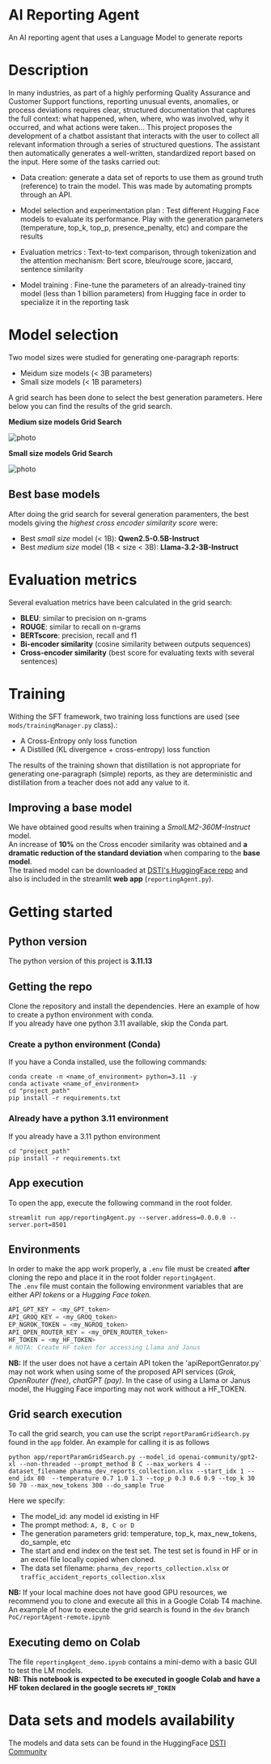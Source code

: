 # AI Reporting Agent
An AI reporting agent that uses a Language Model to generate reports

# Description

In many industries, as part of a highly performing Quality Assurance and Customer Support functions, reporting unusual events, anomalies, or process deviations requires clear, structured documentation that captures the full context: what happened, when, where, who was involved, why it occurred, and what actions were taken… This project proposes the development of a chatbot assistant that interacts with the user to collect all relevant information through a series of structured questions. The assistant then automatically generates a well-written, standardized report based on the input. Here some of the tasks carried out:

- Data creation: generate a data set of reports to use them as ground truth (reference) to train the model. This was made by automating prompts through an API.

- Model selection and experimentation plan : Test different Hugging Face models to evaluate its performance. Play with the generation parameters (temperature, top_k, top_p, presence_penalty, etc) and compare the results

- Evaluation metrics : Text-to-text comparison, through tokenization and the attention mechanism: Bert score, bleu/rouge score, jaccard, sentence similarity

- Model training : Fine-tune the parameters of an already-trained tiny model (less than 1 billion parameters) from Hugging face in order to specialize it in the reporting task

# Model selection
Two model sizes were studied for generating one-paragraph reports: 
- Meidum size models (< 3B parameters)
- Small size models (< 1B parameters)

A grid search has been done to select the best generation parameters. Here below you can find the results of the grid search.  

**Medium size models Grid Search**  

![photo](assets/GridSearchMediumModels.png)

**Small size models Grid Search**  

![photo](assets/GridSearchSmallModels.png)

## Best base models
After doing the grid search for several generation paramenters, the best models giving the *highest cross encoder similarity score* were:
-	Best *small size* model (< 1B): **Qwen2.5-0.5B-Instruct**
-	Best *medium size* model (1B < size < 3B): **Llama-3.2-3B-Instruct**

# Evaluation metrics
Several evaluation metrics have been calculated in the grid search:
- **BLEU**: similar to precision on n-grams
- **ROUGE**: similar to recall on n-grams
- **BERTscore**: precision, recall and f1
- **Bi-encoder similarity** (cosine similarity between outputs sequences)
- **Cross-encoder similarity** (best score for evaluating texts with several sentences)

# Training
Withing the SFT framework, two training loss functions are used (see `mods/trainingManager.py` class).:
- A Cross-Entropy only loss function
- A Distilled (KL divergence + cross-entropy) loss function

The results of the training shown that distillation is not appropriate for generating one-paragraph (simple) reports, as they are deterministic and distillation from a teacher does not add any value to it.  

## Improving a base model
We have obtained good results when training a *SmolLM2-360M-Instruct* model.  
An increase of **10%** on the Cross encoder similarity was obtained and **a dramatic reduction of the standard deviation** when comparing to the **base model**.  
The trained model can be downloaded at [DSTI's HuggingFace repo](https://huggingface.co/DSTI/smollm2-accident-reporter-360m-800) and also is included in the streamlit **web app** (`reportingAgent.py`).

# Getting started

## Python version
The python version of this project is **3.11.13**

## Getting the repo
Clone the repository and install the dependencies. Here an example of how to create a python environment with conda.  
If you already have one python 3.11 available, skip the Conda part.

### Create a python environment (Conda)
If you have a Conda installed, use the following commands:
```
conda create -n <name_of_environment> python=3.11 -y
conda activate <name_of_environment>
cd "project_path"
pip install -r requirements.txt
```

### Already have a python 3.11 environment
If you already have a 3.11 python environment
```
cd "project_path"
pip install -r requirements.txt
```

## App execution

To open the app, execute the following command in the root folder.

``` streamlit run app/reportingAgent.py --server.address=0.0.0.0 --server.port=8501 ```

## Environments

In order to make the app work properly, a `.env` file must be created **after** cloning the repo and place it in the root folder `reportingAgent`.  
The `.env` file must contain the following environment variables that are either *API tokens* or a *Hugging Face token*.   
```python
API_GPT_KEY = <my_GPT_token>
API_GROQ_KEY = <my_GROQ_token>
EP_NGROK_TOKEN = <my_NGROQ_token>
API_OPEN_ROUTER_KEY = <my_OPEN_ROUTER_token>
HF_TOKEN = <my_HF_TOKEN>
# NOTA: Create HF token for accessing Llama and Janus
```
**NB:** If the user does not have a certain API token the 'apiReportGenrator.py` may not work when using some of the proposed API services (*Grok, OpenRouter (free)*, *chatGPT (pay)*. In the case of using a Llama or Janus model, the Hugging Face importing may not work without a HF_TOKEN.

## Grid search execution

To call the grid search, you can use the script `reportParamGridSearch.py` found in the `app` folder.
An example for calling it is as follows
```
python app/reportParamGridSearch.py --model_id openai-community/gpt2-xl --non-threaded --prompt_method B C --max_workers 4 --dataset_filename pharma_dev_reports_collection.xlsx --start_idx 1 --end_idx 80  --temperature 0.7 1.0 1.3 --top_p 0.3 0.6 0.9 --top_k 30 50 70 --max_new_tokens 300 --do_sample True
```
Here we specify:
- The model_id: any model id existing in HF
- The prompt method: ```A, B, C or D```
- The generation parameters grid: temperature, top_k, max_new_tokens, do_sample, etc
- The start and end index on the test set. The test set is found in HF or in an excel file locally copied when cloned.
- The data set filename: `pharma_dev_reports_collection.xlsx` or `traffic_accident_reports_collection.xlsx`

**NB:** If your local machine does not have good GPU resources, we recommend you to clone and execute all this in a Google Colab T4 machine. An example of how to execute the grid search is found in the `dev` branch `PoC/reportAgent-remote.ipynb`

## Executing demo on Colab

The file `reportingAgent_demo.ipynb` contains a mini-demo with a basic GUI to test the LM models.  
**NB: This notebook is expected to be executed in google Colab and have a HF token declared in the google secrets `HF_TOKEN`** 

# Data sets and models availability
The models and data sets can be found in the HuggingFace [DSTI Community](https://huggingface.co/DSTI)

